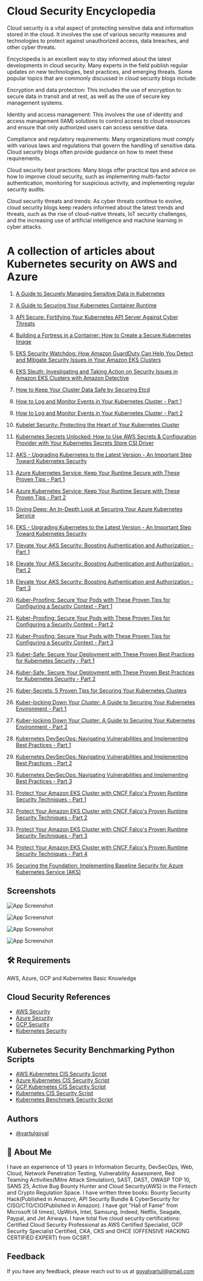 # Cloud Security Encyclopedia

Cloud security is a vital aspect of protecting sensitive data and information stored in the cloud. It involves the use of various security measures and technologies to protect against unauthorized access, data breaches, and other cyber threats.

Encyclopedia is an excellent way to stay informed about the latest developments in cloud security. Many experts in the field publish regular updates on new technologies, best practices, and emerging threats. Some popular topics that are commonly discussed in cloud security blogs include:

Encryption and data protection: This includes the use of encryption to secure data in transit and at rest, as well as the use of secure key management systems.

Identity and access management: This involves the use of identity and access management (IAM) solutions to control access to cloud resources and ensure that only authorized users can access sensitive data.

Compliance and regulatory requirements: Many organizations must comply with various laws and regulations that govern the handling of sensitive data. Cloud security blogs often provide guidance on how to meet these requirements.

Cloud security best practices: Many blogs offer practical tips and advice on how to improve cloud security, such as implementing multi-factor authentication, monitoring for suspicious activity, and implementing regular security audits.

Cloud security threats and trends: As cyber threats continue to evolve, cloud security blogs keep readers informed about the latest trends and threats, such as the rise of cloud-native threats, IoT security challenges, and the increasing use of artificial intelligence and machine learning in cyber attacks.             


# A collection of articles about Kubernetes security on AWS and Azure


1. [A Guide to Securely Managing Sensitive Data in Kubernetes](https://github.com/rrsingh8282/Cloud-Security-Encyclopedia/blob/main/A%20Guide%20to%20Securely%20Managing%20Sensitive%20Data%20in%20Kubernetes.md)

2. [A Guide to Securing Your Kubernetes Container Runtime](https://github.com/rrsingh8282/Cloud-Security-Encyclopedia/blob/main/A%20Guide%20to%20Securing%20Your%20Kubernetes%20Container%20Runtime.md)

3. [API Secure: Fortifying Your Kubernetes API Server Against Cyber Threats](https://github.com/rrsingh8282/Cloud-Security-Encyclopedia/blob/main/API%20Secure:%20Fortifying%20Your%20Kubernetes%20API%20Server%20Against%20Cyber%20Threats.md)

4. [Building a Fortress in a Container: How to Create a Secure Kubernetes Image](https://github.com/rrsingh8282/Cloud-Security-Encyclopedia/blob/main/Building%20a%20Fortress%20in%20a%20Container:%20How%20to%20Create%20a%20Secure%20Kubernetes%20Image.md)

5. [EKS Security Watchdog: How Amazon GuardDuty Can Help You Detect and Mitigate Security Issues in Your Amazon EKS Clusters](https://github.com/rrsingh8282/Cloud-Security-Encyclopedia/blob/main/EKS%20Security%20Watchdog:%20How%20Amazon%20GuardDuty%20Can%20Help%20You%20Detect%20and%20Mitigate%20Security%20Issues%20in%20Your%20Amazon%20EKS%20Clusters.md)

6. [EKS Sleuth: Investigating and Taking Action on Security Issues in Amazon EKS Clusters with Amazon Detective
](https://github.com/rrsingh8282/Cloud-Security-Encyclopedia/blob/main/EKS%20Sleuth:%20Investigating%20and%20Taking%20Action%20on%20Security%20Issues%20in%20Amazon%20EKS%20Clusters%20with%20Amazon%20Detective.md)

7. [How to Keep Your Cluster Data Safe by Securing Etcd](https://github.com/rrsingh8282/Cloud-Security-Encyclopedia/blob/main/How%20to%20Keep%20Your%20Cluster%20Data%20Safe%20by%20Securing%20Etcd.md)

8. [How to Log and Monitor Events in Your Kubernetes Cluster - Part 1](https://github.com/rrsingh8282/Cloud-Security-Encyclopedia/blob/main/How%20to%20Log%20and%20Monitor%20Events%20in%20Your%20Kubernetes%20Cluster%20-%20Part%201.md)

9. [How to Log and Monitor Events in Your Kubernetes Cluster - Part 2](https://github.com/rrsingh8282/Cloud-Security-Encyclopedia/blob/main/How%20to%20Log%20and%20Monitor%20Events%20in%20Your%20Kubernetes%20Cluster%20-%20Part%202.md)

10. [Kubelet Security: Protecting the Heart of Your Kubernetes Cluster](https://github.com/rrsingh8282/Cloud-Security-Encyclopedia/blob/main/Kubelet%20Security:%20Protecting%20the%20Heart%20of%20Your%20Kubernetes%20Cluster%20.md)

11. [Kubernetes Secrets Unlocked: How to Use AWS Secrets & Configuration Provider with Your Kubernetes Secrets Store CSI Driver](https://github.com/rrsingh8282/Cloud-Security-Encyclopedia/blob/main/Kubernetes%20Secrets%20Unlocked:%20How%20to%20Use%20AWS%20Secrets%20%26%20Configuration%20Provider%20with%20Your%20Kubernetes%20Secrets%20Store%20CSI%20Driver.md)

12. [AKS - Upgrading Kubernetes to the Latest Version - An Important Step Toward Kubernetes Security](https://github.com/rrsingh8282/Cloud-Security-Encyclopedia/blob/main/AKS%20-%20Upgrading%20Kubernetes%20to%20the%20Latest%20Version%20-%20An%20Important%20Step%20Toward%20Kubernetes%20Security.md)

13. [Azure Kubernetes Service: Keep Your Runtime Secure with These Proven Tips - Part 1](https://github.com/rrsingh8282/Cloud-Security-Encyclopedia/blob/main/Azure%20Kubernetes%20Service:%20Keep%20Your%20Runtime%20Secure%20with%20These%20Proven%20Tips%20-%20Part%201.md)

14. [Azure Kubernetes Service: Keep Your Runtime Secure with These Proven Tips - Part 2](https://github.com/rrsingh8282/Cloud-Security-Encyclopedia/blob/main/Azure%20Kubernetes%20Service:%20Keep%20Your%20Runtime%20Secure%20with%20These%20Proven%20Tips%20-%20Part%202.md)

15. [Diving Deep: An In-Depth Look at Securing Your Azure Kubernetes Service](https://github.com/rrsingh8282/Cloud-Security-Encyclopedia/blob/main/Diving%20Deep:%20An%20In-Depth%20Look%20at%20Securing%20Your%20Azure%20Kubernetes%20Service.md)

16. [EKS - Upgrading Kubernetes to the Latest Version - An Important Step Toward Kubernetes Security](https://github.com/rrsingh8282/Cloud-Security-Encyclopedia/blob/main/EKS%20-%20Upgrading%20Kubernetes%20to%20the%20Latest%20Version%20-%20An%20Important%20Step%20Toward%20Kubernetes%20Security.md)

17. [Elevate Your AKS Security: Boosting Authentication and Authorization - Part 1](https://github.com/rrsingh8282/Cloud-Security-Encyclopedia/blob/main/Elevate%20Your%20AKS%20Security:%20Boosting%20Authentication%20and%20Authorization%20-%20Part%201.md)

18. [Elevate Your AKS Security: Boosting Authentication and Authorization - Part 2](https://github.com/rrsingh8282/Cloud-Security-Encyclopedia/blob/main/Elevate%20Your%20AKS%20Security:%20Boosting%20Authentication%20and%20Authorization%20-%20Part%202.md)

19. [Elevate Your AKS Security: Boosting Authentication and Authorization - Part 3](https://github.com/rrsingh8282/Cloud-Security-Encyclopedia/blob/main/Elevate%20Your%20AKS%20Security:%20Boosting%20Authentication%20and%20Authorization%20-%20Part%203.md)

20. [Kuber-Proofing: Secure Your Pods with These Proven Tips for Configuring a Security Context - Part 1](https://github.com/rrsingh8282/Cloud-Security-Encyclopedia/blob/main/Kuber-Proofing:%20Secure%20Your%20Pods%20with%20These%20Proven%20Tips%20for%20Configuring%20a%20Security%20Context%20-%20Part%201.md)

21. [Kuber-Proofing: Secure Your Pods with These Proven Tips for Configuring a Security Context - Part 2](https://github.com/rrsingh8282/Cloud-Security-Encyclopedia/blob/main/Kuber-Proofing:%20Secure%20Your%20Pods%20with%20These%20Proven%20Tips%20for%20Configuring%20a%20Security%20Context%20-%20Part%202.md)

22. [Kuber-Proofing: Secure Your Pods with These Proven Tips for Configuring a Security Context - Part 3](https://github.com/rrsingh8282/Cloud-Security-Encyclopedia/blob/main/Kuber-Proofing:%20Secure%20Your%20Pods%20with%20These%20Proven%20Tips%20for%20Configuring%20a%20Security%20Context%20-%20Part%203.md)

23. [Kuber-Safe: Secure Your Deployment with These Proven Best Practices for Kubernetes Security - Part 1](https://github.com/rrsingh8282/Cloud-Security-Encyclopedia/blob/main/Kuber-Safe:%20Secure%20Your%20Deployment%20with%20These%20Proven%20Best%20Practices%20for%20Kubernetes%20Security%20-%20Part%201.md)

24. [Kuber-Safe: Secure Your Deployment with These Proven Best Practices for Kubernetes Security - Part 2](https://github.com/rrsingh8282/Cloud-Security-Encyclopedia/blob/main/Kuber-Safe:%20Secure%20Your%20Deployment%20with%20These%20Proven%20Best%20Practices%20for%20Kubernetes%20Security%20-%20Part%202.md)

25. [Kuber-Secrets: 5 Proven Tips for Securing Your Kubernetes Clusters](https://github.com/rrsingh8282/Cloud-Security-Encyclopedia/blob/main/Kuber-Secrets:%205%20Proven%20Tips%20for%20Securing%20Your%20Kubernetes%20Clusters.md)

26. [Kuber-locking Down Your Cluster: A Guide to Securing Your Kubernetes Environment - Part 1](https://github.com/rrsingh8282/Cloud-Security-Encyclopedia/blob/main/Kuber-locking%20Down%20Your%20Cluster:%20A%20Guide%20to%20Securing%20Your%20Kubernetes%20Environment%20-%20Part%201.md)

27. [Kuber-locking Down Your Cluster: A Guide to Securing Your Kubernetes Environment - Part 2](https://github.com/rrsingh8282/Cloud-Security-Encyclopedia/blob/main/Kuber-locking%20Down%20Your%20Cluster:%20A%20Guide%20to%20Securing%20Your%20Kubernetes%20Environment%20-%20Part%202.md)

28. [Kubernetes DevSecOps: Navigating Vulnerabilities and Implementing Best Practices - Part 1](https://github.com/rrsingh8282/Cloud-Security-Encyclopedia/blob/main/Kubernetes%20DevSecOps:%20Navigating%20Vulnerabilities%20and%20Implementing%20Best%20Practices%20-%20Part%201.md)

29. [Kubernetes DevSecOps: Navigating Vulnerabilities and Implementing Best Practices - Part 2](https://github.com/rrsingh8282/Cloud-Security-Encyclopedia/blob/main/Kubernetes%20DevSecOps:%20Navigating%20Vulnerabilities%20and%20Implementing%20Best%20Practices%20-%20Part%202.md)

30. [Kubernetes DevSecOps: Navigating Vulnerabilities and Implementing Best Practices - Part 3](https://github.com/rrsingh8282/Cloud-Security-Encyclopedia/blob/main/Kubernetes%20DevSecOps:%20Navigating%20Vulnerabilities%20and%20Implementing%20Best%20Practices%20-%20Part%203.md)

31. [Protect Your Amazon EKS Cluster with CNCF Falco's Proven Runtime Security Techniques - Part 1](https://github.com/rrsingh8282/Cloud-Security-Encyclopedia/blob/main/Protect%20Your%20Amazon%20EKS%20Cluster%20with%20CNCF%20Falco's%20Proven%20Runtime%20Security%20Techniques%20-%20Part%201.md)

32. [Protect Your Amazon EKS Cluster with CNCF Falco's Proven Runtime Security Techniques - Part 2](https://github.com/rrsingh8282/Cloud-Security-Encyclopedia/blob/main/Protect%20Your%20Amazon%20EKS%20Cluster%20with%20CNCF%20Falco's%20Proven%20Runtime%20Security%20Techniques%20-%20Part%202.md)

33. [Protect Your Amazon EKS Cluster with CNCF Falco's Proven Runtime Security Techniques - Part 3](https://github.com/rrsingh8282/Cloud-Security-Encyclopedia/blob/main/Protect%20Your%20Amazon%20EKS%20Cluster%20with%20CNCF%20Falco's%20Proven%20Runtime%20Security%20Techniques%20-%20Part%203.md)

34. [Protect Your Amazon EKS Cluster with CNCF Falco's Proven Runtime Security Techniques - Part 4](https://github.com/rrsingh8282/Cloud-Security-Encyclopedia/blob/main/Protect%20Your%20Amazon%20EKS%20Cluster%20with%20CNCF%20Falco's%20Proven%20Runtime%20Security%20Techniques%20-%20Part%204.md)

35. [Securing the Foundation: Implementing Baseline Security for Azure Kubernetes Service (AKS)](https://github.com/rrsingh8282/Cloud-Security-Encyclopedia/blob/main/Securing%20the%20Foundation:%20Implementing%20Baseline%20Security%20for%20Azure%20Kubernetes%20Service%20(AKS).md)

## Screenshots

![App Screenshot](https://d2908q01vomqb2.cloudfront.net/da4b9237bacccdf19c0760cab7aec4a8359010b0/2019/03/11/aws-security-services-purpose.png)

![App Screenshot](https://user-images.githubusercontent.com/56096409/118192016-5ab5ec80-b3fa-11eb-89e0-39e7803756bc.jpg)

![App Screenshot](https://learn.microsoft.com/en-us/azure/governance/blueprints/media/azure-security-benchmark-foundation/architecture.png)

![App Screenshot](https://cheatsheetseries.owasp.org/assets/Kubernetes_Architecture.png)


## 🛠 Requirements 
AWS, Azure, GCP and Kubernetes Basic Knowledge


## Cloud Security References

 - [AWS Security](https://aws.amazon.com/security/)
 - [Azure Security](https://azure.microsoft.com/en-in/explore/security/)
 - [GCP Security](https://cloud.google.com/security)
  - [Kubernetes Security](https://kubernetes.io/docs/concepts/security/)


## Kubernetes Security Benchmarking Python Scripts

 - [AWS Kubernetes CIS Security Script](https://github.com/goyalvartul/code/blob/main/AWS-CIS-Kubernetes-Python-Script.py)
 - [Azure Kubernetes CIS Security Script](https://github.com/goyalvartul/code/blob/main/Azure-CIS-Kubernetes-Python-Script.py)
 - [GCP Kubernetes CIS Security Script](https://github.com/goyalvartul/code/blob/main/GCP-CIS_Kubernetes-Python-Script.py)
  - [Kubernetes CIS Security Script](https://github.com/goyalvartul/code/blob/main/CIS_Kubernetes-Python-Script.py)
  - [Kubernetes Benchmark Security Script](https://github.com/goyalvartul/code/blob/main/Kube-Bench-KubeSec-Scan-Kube-Hunter-Scan.py)


## Authors

- [@vartulgoyal](https://www.linkedin.com/in/vartul-goyal/)

## 🚀 About Me
I have an experience of 13 years in Information Security, DevSecOps, Web, Cloud, Network Penetration Testing, Vulnerability Assessment, Red Teaming Activities(Mitre Attack Simulation), SAST, DAST,  OWASP TOP 10, SANS 25, Active Bug Bounty Hunter and Cloud Security(AWS) in the Fintech and Crypto Regulation Space. I have written three books: Bounty Security Hack(Published in Amazon), API Security Bundle & CyberSecurity for CISO/CTO/CIO(Published in Amazon). I have got "Hall of Fame" from Microsoft (4 times), UpWork, Intel, Samsung, Indeed, Netflix, Seagate, Paypal, and Jet Airways. I have total five cloud security certifications: Certified Cloud Security Professional as AWS Certified Specialist, GCP Security Specialist Certified, CKA, CKS and OHCE (OFFENSIVE HACKING CERTIFIED EXPERT) from GCSRT.


## Feedback

If you have any feedback, please reach out to us at goyalvartul@gmail.com
